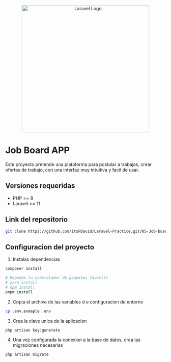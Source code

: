 <p align="center"><a href="https://laravel.com" target="_blank"><img src="https://raw.githubusercontent.com/laravel/art/master/logo-lockup/5%20SVG/2%20CMYK/1%20Full%20Color/laravel-logolockup-cmyk-red.svg" width="400" alt="Laravel Logo"></a></p>

# Job Board APP

Este proyecto pretende una plataforma para postular a trabajas, crear ofertas de trabajo, con una interfaz muy intuitiva y facil de usar.

## Versiones requeridas

-   PHP >= 8
-   Laravel >= 11

## Link del repositorio

```bash
git clone https://github.com/itsFDavid/Laravel-Practice.git/05-Job-board
```

## Configuracion del proyecto

1. Instalas dependencias

```bash
composer install

# Depende tu controlador de paquetes favorito
# yarn install
# npm install
pnpm install

```

2. Copia el archivo de las variables d e configuracion de entorno
```bash
cp .env.exmaple .env
```

3. Crea la clave unica de la aplicacion
```bash
php artisan key:generate
```

4. Una vez configurada la conexion a la base de datos, crea las migraciones necesarias
```bash
php artisan migrate
```
